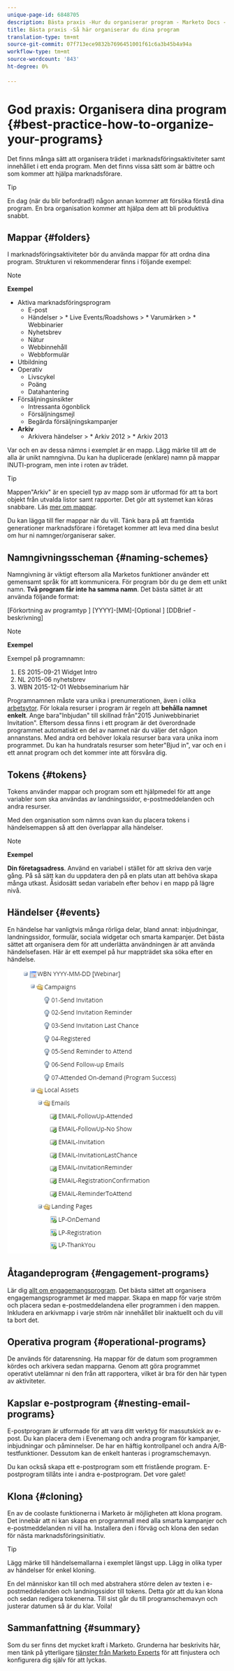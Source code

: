 ```yaml
---
unique-page-id: 6848705
description: Bästa praxis -Hur du organiserar program - Marketo Docs - Produktdokumentation
title: Bästa praxis -Så här organiserar du dina program
translation-type: tm+mt
source-git-commit: 07f713ece9832b7696451001f61c6a3b45b4a94a
workflow-type: tm+mt
source-wordcount: '843'
ht-degree: 0%

---
```



# God praxis: Organisera dina program {#best-practice-how-to-organize-your-programs}

Det finns många sätt att organisera trädet i marknadsföringsaktiviteter samt innehållet i ett enda program. Men det finns vissa sätt som är bättre och som kommer att hjälpa marknadsförare.

>[!TIP]
>
>En dag (när du blir befordrad!) någon annan kommer att försöka förstå dina program. En bra organisation kommer att hjälpa dem att bli produktiva snabbt.

## Mappar {#folders}

I marknadsföringsaktiviteter bör du använda mappar för att ordna dina program. Strukturen vi rekommenderar finns i följande exempel:

>[!NOTE]
>
>**Exempel**
>
>* Aktiva marknadsföringsprogram
   >   * E-post
   >   * Händelser
      >      * Live Events/Roadshows
      >      * Varumärken
      >      * Webbinarier
   >   * Nyhetsbrev
   >   * Nätur
   >   * Webbinnehåll
   >   * Webbformulär
>* Utbildning
>* Operativ
   >   * Livscykel
   >   * Poäng
   >   * Datahantering
>* Försäljningsinsikter
   >   * Intressanta ögonblick
   >   * Försäljningsmejl
   >   * Begärda försäljningskampanjer
>* **Arkiv**
   >   * Arkivera händelser
      >      * Arkiv 2012
      >      * Arkiv 2013


Var och en av dessa nämns i exemplet är en mapp. Lägg märke till att de alla är unikt namngivna. Du kan ha duplicerade (enklare) namn på mappar INUTI-program, men inte i roten av trädet.

>[!TIP]
>
>Mappen&quot;Arkiv&quot; är en speciell typ av mapp som är utformad för att ta bort objekt från utvalda listor samt rapporter. Det gör att systemet kan köras snabbare. Läs [mer om mappar](/help/marketo/product-docs/core-marketo-concepts/miscellaneous/understanding-folders.md).

Du kan lägga till fler mappar när du vill. Tänk bara på att framtida generationer marknadsförare i företaget kommer att leva med dina beslut om hur ni namnger/organiserar saker.

## Namngivningsscheman {#naming-schemes}

Namngivning är viktigt eftersom alla Marketos funktioner använder ett gemensamt språk för att kommunicera. För program bör du ge dem ett unikt namn. **Två program får inte ha samma namn**. Det bästa sättet är att använda följande format:

[Förkortning av programtyp ] [YYYY]-[MM]-[Optional ] [DDBrief - beskrivning]

>[!NOTE]
>
>**Exempel**
>
>Exempel på programnamn:
>
>1. ES 2015-09-21 Widget Intro
>1. NL 2015-06 nyhetsbrev
>1. WBN 2015-12-01 Webbseminarium här


Programnamnen måste vara unika i prenumerationen, även i olika [arbetsytor](/help/marketo/product-docs/administration/workspaces-and-person-partitions/understanding-workspaces-and-person-partitions.md).  För lokala resurser i program är regeln att **behålla namnet enkelt**. Ange bara&quot;Inbjudan&quot; till skillnad från&quot;2015 Juniwebbinariet Invitation&quot;. Eftersom dessa finns i ett program är det överordnade programmet automatiskt en del av namnet när du väljer det någon annanstans. Med andra ord behöver lokala resurser bara vara unika inom programmet. Du kan ha hundratals resurser som heter&quot;Bjud in&quot;, var och en i ett annat program och det kommer inte att försvåra dig.

## Tokens {#tokens}

Tokens använder mappar och program som ett hjälpmedel för att ange variabler som ska användas av landningssidor, e-postmeddelanden och andra resurser.

Med den organisation som nämns ovan kan du placera tokens i händelsemappen så att den överlappar alla händelser.

>[!NOTE]
>
>**Exempel**
>
>**Din företagsadress**. Använd en variabel i stället för att skriva den varje gång. På så sätt kan du uppdatera den på en plats utan att behöva skapa många utkast. Åsidosätt sedan variabeln efter behov i en mapp på lägre nivå.

## Händelser {#events}

En händelse har vanligtvis många rörliga delar, bland annat: inbjudningar, landningssidor, formulär, sociala widgetar och smarta kampanjer. Det bästa sättet att organisera dem för att underlätta användningen är att använda händelsefasen. Här är ett exempel på hur mappträdet ska söka efter en händelse.

![](assets/capture.png)

## Åtagandeprogram {#engagement-programs}

Lär dig [allt om engagemangsprogram](/help/marketo/product-docs/email-marketing/drip-nurturing/creating-an-engagement-program/understanding-engagement-programs.md). Det bästa sättet att organisera engagemangsprogrammet är med mappar. Skapa en mapp för varje ström och placera sedan e-postmeddelandena eller programmen i den mappen. Inkludera en arkivmapp i varje ström när innehållet blir inaktuellt och du vill ta bort det.

## Operativa program {#operational-programs}

De används för datarensning. Ha mappar för de datum som programmen kördes och arkivera sedan mapparna. Genom att göra programmet operativt utelämnar ni den från att rapportera, vilket är bra för den här typen av aktiviteter.

## Kapslar e-postprogram {#nesting-email-programs}

E-postprogram är utformade för att vara ditt verktyg för massutskick av e-post. Du kan placera dem i Evenemang och andra program för kampanjer, inbjudningar och påminnelser. De har en häftig kontrollpanel och andra A/B-testfunktioner. Dessutom kan de enkelt hanteras i programschemavyn.

Du kan också skapa ett e-postprogram som ett fristående program. E-postprogram tillåts inte i andra e-postprogram. Det vore galet!

## Klona {#cloning}

En av de coolaste funktionerna i Marketo är möjligheten att klona program. Det innebär att ni kan skapa en programmall med alla smarta kampanjer och e-postmeddelanden ni vill ha. Installera den i förväg och klona den sedan för nästa marknadsföringsinitiativ.

>[!TIP]
>
>Lägg märke till händelsemallarna i exemplet längst upp. Lägg in olika typer av händelser för enkel kloning.

En del människor kan till och med abstrahera större delen av texten i e-postmeddelanden och landningssidor till tokens. Detta gör att du kan klona och sedan redigera tokenerna. Till sist går du till programschemavyn och justerar datumen så är du klar. Voila!

## Sammanfattning {#summary}

Som du ser finns det mycket kraft i Marketo. Grunderna har beskrivits här, men tänk på ytterligare [tjänster från Marketo Experts](https://www.marketo.com/services/) för att finjustera och konfigurera dig själv för att lyckas.
